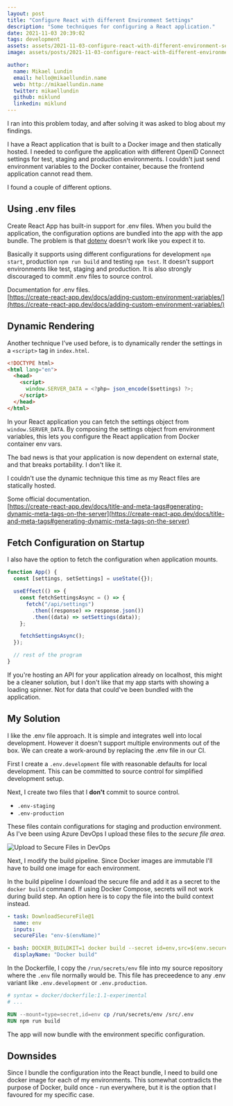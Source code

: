 ```yaml
---
layout: post
title: "Configure React with different Environment Settings"
description: "Some techniques for configuring a React application."
date: 2021-11-03 20:39:02
tags: development
assets: assets/2021-11-03-configure-react-with-different-environment-settings
image: assets/posts/2021-11-03-configure-react-with-different-environment-settings/title.png

author:
  name: Mikael Lundin
  email: hello@mikaellundin.name
  web: http://mikaellundin.name
  twitter: mikaellundin
  github: miklund
  linkedin: miklund
---
```


I ran into this problem today, and after solving it was asked to blog about my findings.

I have a React application that is built to a Docker image and then statically hosted. I needed to configure the application with different OpenID Connect settings for test, staging and production environments. I couldn't just send environment variables to the Docker container, because the frontend application cannot read them.

I found a couple of different options.

## Using .env files

Create React App has built-in support for .env files. When you build the application, the configuration options are bundled into the app with the app bundle. The problem is that [dotenv](https://www.npmjs.com/package/dotenv) doesn't work like you expect it to.

Basically it supports using different configurations for development `npm start`, production `npm run build` and testing `npm test`. It doesn't support environments like test, staging and production. It is also strongly discouraged to commit .env files to source control.

Documentation for .env files.  
[https://create-react-app.dev/docs/adding-custom-environment-variables/](https://create-react-app.dev/docs/adding-custom-environment-variables/)

## Dynamic Rendering

Another technique I’ve used before, is to dynamically render the settings in a `<script>` tag in `index.html`.

```html
<!DOCTYPE html>
<html lang="en">
  <head>
    <script>
      window.SERVER_DATA = <?php= json_encode($settings) ?>;
    </script>
  </head>
</html>
```

In your React application you can fetch the settings object from `window.SERVER_DATA`. By composing the settings object from environment variables, this lets you configure the React application from Docker container env vars.

The bad news is that your application is now dependent on external state, and that breaks portability. I don't like it.

I couldn't use the dynamic technique this time as my React files are statically hosted.

Some official documentation.  
[https://create-react-app.dev/docs/title-and-meta-tags#generating-dynamic-meta-tags-on-the-server](https://create-react-app.dev/docs/title-and-meta-tags#generating-dynamic-meta-tags-on-the-server)

## Fetch Configuration on Startup

I also have the option to fetch the configuration when application mounts.

```js
function App() {
  const [settings, setSettings] = useState({});

  useEffect(() => {
    const fetchSettingsAsync = () => {
      fetch("/api/settings")
        .then((response) => response.json())
        .then((data) => setSettings(data));
    };

    fetchSettingsAsync();
  });

  // rest of the program
}
```

If you're hosting an API for your application already on localhost, this might be a cleaner solution, but I don't like that my app starts with showing a loading spinner. Not for data that could've been bundled with the application.

## My Solution

I like the .env file approach. It is simple and integrates well into local development. However it doesn't support multiple environments out of the box. We can create a work-around by replacing the .env file in our CI.

First I create a `.env.development` file with reasonable defaults for local development. This can be committed to source control for simplified development setup.

Next, I create two files that I **don't** commit to source control.

- `.env-staging`
- `.env-production`

These files contain configurations for staging and production environment. As I've been using Azure DevOps I upload these files to the _secure file area_.

![Upload to Secure Files in DevOps](/assets/2021-11-03-configure-react-with-different-environment-settings/secret-files.png)

Next, I modify the build pipeline. Since Docker images are immutable I'll have to build one image for each environment.

In the build pipeline I download the secure file and add it as a secret to the `docker build` command. If using Docker Compose, secrets will not work during build step. An option here is to copy the file into the build context instead.

```yaml
- task: DownloadSecureFile@1
  name: env
  inputs:
  secureFile: "env-$(envName)"

- bash: DOCKER_BUILDKIT=1 docker build --secret id=env,src=$(env.secureFilePath)  -t incaps/vaccinated:1.0.0-$(envName) .
  displayName: "Docker build"
```

In the Dockerfile, I copy the `/run/secrets/env` file into my source repository where the `.env` file normally would be. This file has preceedence to any .env variant like `.env.development` or `.env.production`.

```dockerfile
# syntax = docker/dockerfile:1.1-experimental
# ...

RUN --mount=type=secret,id=env cp /run/secrets/env /src/.env
RUN npm run build
```

The app will now bundle with the environment specific configuration.

## Downsides

Since I bundle the configuration into the React bundle, I need to build one docker image for each of my environments. This somewhat contradicts the purpose of Docker, build once - run everywhere, but it is the option that I favoured for my specific case.
